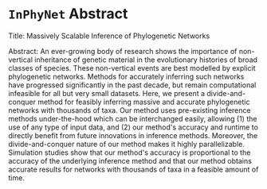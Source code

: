 # `InPhyNet` Abstract

Title: Massively Scalable Inference of Phylogenetic Networks

Abstract: An ever-growing body of research shows the importance of non-vertical inheritance of genetic material in the evolutionary histories of broad classes of species. These non-vertical events are best modelled by explicit phylogenetic networks. Methods for accurately inferring such networks have progressed significantly in the past decade, but remain computational infeasible for all but very small datasets. Here, we present a divide-and-conquer method for feasibly inferring massive and accurate phylogenetic networks with thousands of taxa. Our method uses pre-existing inference methods under-the-hood which can be interchanged easily, allowing (1) the use of any type of input data, and (2) our method's accuracy and runtime to directly benefit from future innovations in inference methods. Moreover, the divide-and-conquer nature of our method makes it highly parallelizable. Simulation studies show that our method's accuracy is proportional to the accuracy of the underlying inference method and that our method obtains accurate results for networks with thousands of taxa in a feasible amount of time.